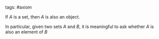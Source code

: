 tags: #axiom 

If $A$ is a set, then $A$ is also an object.

In particular, given two sets $A$ and $B$, it is meaningful to ask whether $A$ is also an element of $B$
